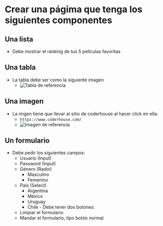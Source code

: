 # Crear una págima que tenga los siguientes componentes

## Una lista

   - Debe mostrar el ranking de tus 5 películas favoritas

## Una tabla

   - La tabla debe ser como la siguiente imagen
      * ![Tabla de referencia](./tabla.png)

## Una imagen

   - La imgen tiene que llevar al sitio de coderhouse al hacer click en ella. 
      * `https://www.coderhouse.com/`
      * ![Imagen de referencia](./logo.png)

## Un formulario

   - Debe pedir los siguientes campos:
      - Usuario (Input)
      - Password (Input)
      - Género (Radio)
         - Masculino
         - Femenino
      - País (Select)
         - Argentina
         - México
         - Uruguay
         - Chile
    - Debe tener dos botones:
       - Limpiar el formulario
       - Mandar el formulario, tipo botón normal


